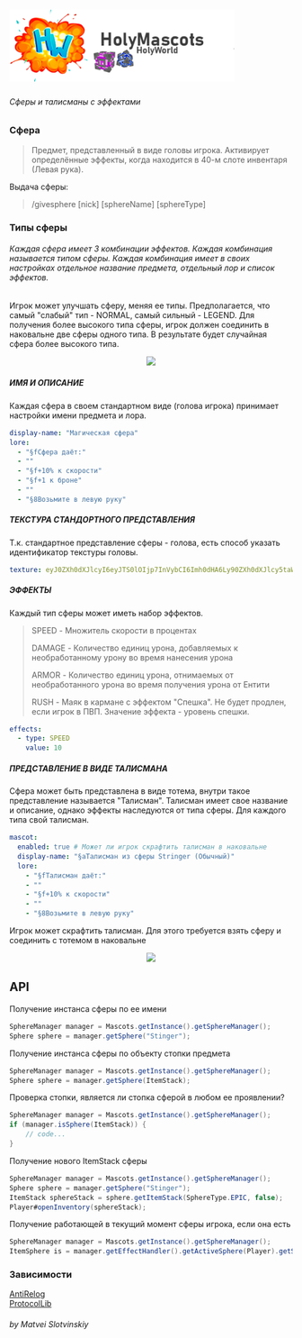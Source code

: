 <h1>
 <img src="logo.png" width="400" /> 
</h1>
<h6>
    Сферы и талисманы с эффектами
</h6>

### Сфера
> Предмет, представленный в виде головы игрока. Активирует определённые эффекты, когда находится в 40-м слоте инвентаря (Левая рука).

Выдача сферы:
>/givesphere [nick] [sphereName] [sphereType]
### Типы сферы
###### Каждая сфера имеет 3 комбинации эффектов. Каждая комбинация называется типом сферы. Каждая комбинация имеет в своих настройках отдельное название предмета, отдельный лор и список эффектов.

Игрок может улучшать сферу, меняя ее типы. Предполагается, что самый "слабый" тип - NORMAL, самый сильный - LEGEND.
Для получения более высокого типа сферы, игрок должен соединить в наковальне две сферы одного типа. В результате будет случайная сфера более высокого типа.
<center><img src="https://i.ibb.co/HVf0m6M/image.png"></center>

##### ИМЯ И ОПИСАНИЕ
Каждая сфера в своем стандартном виде (голова игрока) принимает настройки имени предмета и лора.
```yaml
display-name: "Магическая сфера"
lore:
  - "§fСфера даёт:"
  - ""
  - "§f+10% к скорости"
  - "§f+1 к броне"
  - ""
  - "§8Возьмите в левую руку"
```
##### ТЕКСТУРА СТАНДОРТНОГО ПРЕДСТАВЛЕНИЯ
Т.к. стандартное представление сферы - голова, есть способ указать идентификатор текстуры головы.
```yaml
texture: eyJ0ZXh0dXJlcyI6eyJTS0lOIjp7InVybCI6Imh0dHA6Ly90ZXh0dXJlcy5taW5lY3JhZnQubmV0L3RleHR1cmUvOWU5NTI5M2FjYmNkNGY1NWZhZjU5NDdiZmM1MTM1MDM4YjI3NWE3YWI4MTA4NzM0MWI5ZWM2ZTQ1M2U4MzkifX19
```
##### ЭФФЕКТЫ
Каждый тип сферы может иметь набор эффектов.
> SPEED - Множитель скорости в процентах
> 
> DAMAGE - Количество единиц урона, добавляемых к необработанному урону во время нанесения урона
> 
> ARMOR - Количество единиц урона, отнимаемых от необработанного урона во время получения урона от Ентити
> 
> RUSH - Маяк в кармане с эффектом "Спешка". Не будет продлен, если игрок в ПВП. Значение эффекта - уровень спешки.

```yaml
effects:
  - type: SPEED
    value: 10
```
##### ПРЕДСТАВЛЕНИЕ В ВИДЕ ТАЛИСМАНА
Сфера  может быть представлена в виде тотема, внутри такое представление называется "Талисман".
Талисман имеет свое название и описание, однако эффекты наследуются от типа сферы. Для каждого типа свой талисман.
```yaml
mascot:
  enabled: true # Может ли игрок скрафтить талисман в наковальне
  display-name: "§aТалисман из сферы Stringer (Обычный)"
  lore:
    - "§fТалисман даёт:"
    - ""
    - "§f+10% к скорости"
    - ""
    - "§8Возьмите в левую руку"
```
Игрок может скрафтить талисман. Для этого требуется взять сферу и соединить с тотемом в наковальне

<center><img src="https://i.ibb.co/MMc3FCh/image.png"></center>

## API
Получение инстанса сферы по ее имени
```java
SphereManager manager = Mascots.getInstance().getSphereManager();
Sphere sphere = manager.getSphere("Stinger");
```

Получение инстанса сферы по объекту стопки предмета
```java
SphereManager manager = Mascots.getInstance().getSphereManager();
Sphere sphere = manager.getSphere(ItemStack);
```

Проверка стопки, является ли стопка сферой в любом ее проявлении?
```java
SphereManager manager = Mascots.getInstance().getSphereManager();
if (manager.isSphere(ItemStack)) {
    // code...    
}
```

Получение нового ItemStack сферы
```java
SphereManager manager = Mascots.getInstance().getSphereManager();
Sphere sphere = manager.getSphere("Stinger");
ItemStack sphereStack = sphere.getItemStack(SphereType.EPIC, false);
Player#openInventory(sphereStack);
```

Получение работающей в текущий момент сферы игрока, если она есть
```java
SphereManager manager = Mascots.getInstance().getSphereManager();
ItemSphere is = manager.getEffectHandler().getActiveSphere(Player).getSphere();
```
### Зависимости
[AntiRelog](https://github.com/AntiRelog/AntiRelog) <br>
[ProtocolLib](https://github.com/dmulloy2/ProtocolLib/)
###### by Matvei Slotvinskiy



